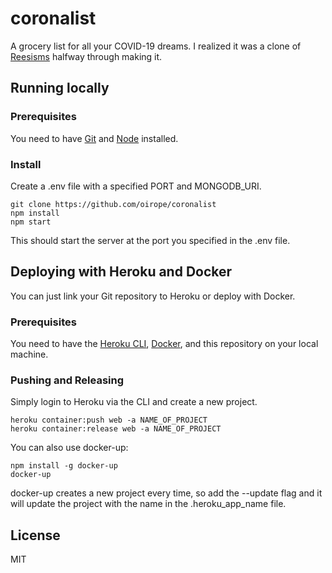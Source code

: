 # coronalist
A grocery list for all your COVID-19 dreams. I realized it was a clone of [Reesisms](https://github.com/Spaceface16518/Reesisms) halfway through making it.

## Running locally

### Prerequisites
You need to have [Git](https://git-scm.com/book/en/v2/Getting-Started-Installing-Git) and [Node](https://nodejs.org/en/download/) installed.

### Install
Create a .env file with a specified PORT and MONGODB_URI.
```
git clone https://github.com/oirope/coronalist
npm install
npm start
```
This should start the server at the port you specified in the .env file.

## Deploying with Heroku and Docker
You can just link your Git repository to Heroku or deploy with Docker.

### Prerequisites
You need to have the [Heroku CLI](https://devcenter.heroku.com/articles/heroku-cli), [Docker](https://docs.docker.com/install/), and this repository on your local machine.

### Pushing and Releasing
Simply login to Heroku via the CLI and create a new project.
```
heroku container:push web -a NAME_OF_PROJECT
heroku container:release web -a NAME_OF_PROJECT
```
You can also use docker-up:
```
npm install -g docker-up
docker-up
```
docker-up creates a new project every time, so add the --update flag and it will update the project with the name in the .heroku_app_name file.

## License
MIT

